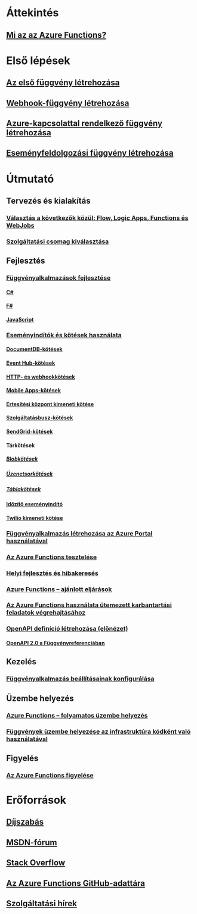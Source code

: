 # Áttekintés
## [Mi az az Azure Functions?](functions-overview.md)
# Első lépések
## [Az első függvény létrehozása](functions-create-first-azure-function.md)
## [Webhook-függvény létrehozása](functions-create-a-web-hook-or-api-function.md)
## [Azure-kapcsolattal rendelkező függvény létrehozása](functions-create-an-azure-connected-function.md)
## [Eseményfeldolgozási függvény létrehozása](functions-create-an-event-processing-function.md)
# Útmutató
## Tervezés és kialakítás
### [Választás a következők közül: Flow, Logic Apps, Functions és WebJobs](functions-compare-logic-apps-ms-flow-webjobs.md)
### [Szolgáltatási csomag kiválasztása](functions-scale.md)

## Fejlesztés
### [Függvényalkalmazások fejlesztése](functions-reference.md)
#### [C#](functions-reference-csharp.md)
#### [F#](functions-reference-fsharp.md)
#### [JavaScript](functions-reference-node.md)
### [Eseményindítók és kötések használata](functions-triggers-bindings.md)
#### [DocumentDB-kötések](functions-bindings-documentdb.md)
#### [Event Hub-kötések](functions-bindings-event-hubs.md)
#### [HTTP- és webhookkötések](functions-bindings-http-webhook.md)
#### [Mobile Apps-kötések](functions-bindings-mobile-apps.md)
#### [Értesítési központ kimeneti kötése](functions-bindings-notification-hubs.md)
#### [Szolgáltatásbusz-kötések](functions-bindings-service-bus.md)
#### [SendGrid-kötések](functions-bindings-sendgrid.md)
#### Tárkötések
##### [Blobkötések](functions-bindings-storage-blob.md)
##### [Üzenetsorkötések](functions-bindings-storage-queue.md)
##### [Táblakötések](functions-bindings-storage-table.md)
#### [Időzítő eseményindító](functions-bindings-timer.md)
#### [Twilio kimeneti kötése](functions-bindings-twilio.md)
### [Függvényalkalmazás létrehozása az Azure Portal használatával](functions-create-function-app-portal.md) 
### [Az Azure Functions tesztelése](functions-test-a-function.md)
### [Helyi fejlesztés és hibakeresés](functions-run-local.md)
### [Azure Functions – ajánlott eljárások](functions-best-practices.md)
### [Az Azure Functions használata ütemezett karbantartási feladatok végrehajtásához](functions-scenario-database-table-cleanup.md)
### [OpenAPI definíció létrehozása (előnézet)](functions-api-definition-getting-started.md)
#### [OpenAPI 2.0 a Függvényreferenciában](functions-api-definition.md)

## Kezelés
### [Függvényalkalmazás beállításainak konfigurálása](functions-how-to-use-azure-function-app-settings.md)

## Üzembe helyezés
### [Azure Functions – folyamatos üzembe helyezés](functions-continuous-deployment.md)
### [Függvények üzembe helyezése az infrastruktúra kódként való használatával](functions-infrastructure-as-code.md)

## Figyelés
### [Az Azure Functions figyelése](functions-monitoring.md)

# Erőforrások
## [Díjszabás](https://azure.microsoft.com/pricing/details/functions/)  
## [MSDN-fórum](https://social.msdn.microsoft.com/Forums/en-US/home?forum=AzureFunctions)
## [Stack Overflow](http://stackoverflow.com/questions/tagged/azure-functions)
## [Az Azure Functions GitHub-adattára](https://github.com/Azure/Azure-Functions/) 
## [Szolgáltatási hírek](https://azure.microsoft.com/en-us/updates/?product=functions&updatetype=&platform=)
